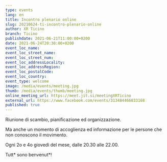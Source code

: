 ```yaml
---
type: events
lang: en
title: Incontro plenario online
slug: 20210624-ti-incontro-plenario-online
author: XR Ticino
branch: Ticino
publishdate: 2021-06-21T11:00:00+0200
date: 2021-06-24T20:30:00+0200
event_loc_name: 
event_loc_street_name: 
event_loc_street_num: 
event_loc_addressLocality: 
event_loc_addressRegion: 
event_loc_postalCode: 
event_loc_country: 
event_type: welcome
image: /media/events/meeting.jpg
thumb: /media/events/thumb/meeting.jpg
online_meeting_url: https://meet.jit.si/meetingXRTicino
external_url: https://www.facebook.com/events/313484466833168
published: true
---
```

Riunione di scambio, pianificazione ed organizzazione.

Ma anche un momento di accoglienza ed informazione per le persone che non conoscono il movimento.

Ogni 2o e 4o giovedì del mese, dalle 20.30 alle 22.00.

Tutt* sono benvenut*!